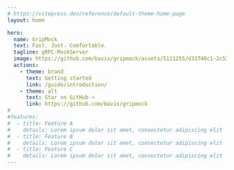 ```yaml
---
# https://vitepress.dev/reference/default-theme-home-page
layout: home

hero:
  name: GripMock
  text: Fast. Just. Comfortable.
  tagline: gRPC-MockServer
  image: https://github.com/bavix/gripmock/assets/5111255/d33740c1-2c53-4c06-a7a7-d3a9cb6e7c00
  actions:
    - theme: brand
      text: Getting started
      link: /guide/introduction/
    - theme: alt
      text: Star on GitHub ⭐
      link: https://github.com/bavix/gripmock
#
#features:
#  - title: Feature A
#    details: Lorem ipsum dolor sit amet, consectetur adipiscing elit
#  - title: Feature B
#    details: Lorem ipsum dolor sit amet, consectetur adipiscing elit
#  - title: Feature C
#    details: Lorem ipsum dolor sit amet, consectetur adipiscing elit
---
```

